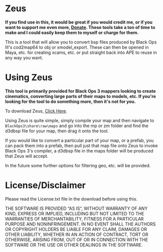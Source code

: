 # Zeus

**If you find use in this, it would be great if you would credit me, or if you want to support me even more, [Donate](https://www.paypal.me/scobalula). These tools take a ton of time to make and I could easily keep them to myself or charge for them.**

This is a tool that will allow you to convert bsp files produced by Black Ops III's cod2map64 to obj or xmodel_export. These can then be opened in Maya, etc. for creating xcams, etc. or put straight back into APE to reuse in any way you want.

# Using Zeus

**This tool is primarily provided for Black Ops 3 mappers looking to create cinematics, converting large parts of their maps to models, etc. If you're looking for the tool to do something more, then it's not for you.**

To download Zeus, [Click Here](https://github.com/Scobalula/Zeus/releases).

Using Zeus is quite simple, simply compile your map and then navigate to `BlackOps3\share\raw\maps` and go into the mp or zm folder and find the d3dbsp file for your map, then drag it onto the tool.

If you would like to convert a particular part of your map, or a prefab, you can pack them into a prefab, then pull just that map file onto Zeus to invoke Black Ops 3's compiler, a d3dbsp file in the maps folder will be produced that Zeus will accept.

In the future some further options for filtering geo, etc. will be provided.

# License/Disclaimer

Please read the License.txt file in the download before using this.

THE SOFTWARE IS PROVIDED “AS IS”, WITHOUT WARRANTY OF ANY KIND, EXPRESS OR IMPLIED, INCLUDING BUT NOT LIMITED TO THE WARRANTIES OF MERCHANTABILITY, FITNESS FOR A PARTICULAR PURPOSE AND NONINFRINGEMENT. IN NO EVENT SHALL THE AUTHORS OR COPYRIGHT HOLDERS BE LIABLE FOR ANY CLAIM, DAMAGES OR OTHER LIABILITY, WHETHER IN AN ACTION OF CONTRACT, TORT OR OTHERWISE, ARISING FROM, OUT OF OR IN CONNECTION WITH THE SOFTWARE OR THE USE OR OTHER DEALINGS IN THE SOFTWARE.